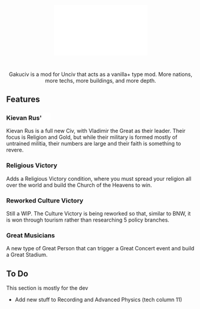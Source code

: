 <p align="center"/><img src="icon.png" width="250"/>

#
<p align="center"> Gakuciv is a mod for Unciv that acts as a vanilla+ type mod. More nations, more techs, more buildings, and more depth.

## Features
### Kievan Rus' <img src="Images\Images.NationIcons\NationIcons\Kievan Rus'.png" width="20" />
Kievan Rus is a full new Civ, with Vladimir the Great as their leader. Their focus is Religion and Gold, but while their military is formed mostly of untrained militia, their numbers are large and their faith is something to revere.
### Religious Victory
Adds a Religious Victory condition, where you must spread your religion all over the world and build the Church of the Heavens to win.
### Reworked Culture Victory
Still a WIP. The Culture Victory is being reworked so that, similar to BNW, it is won through tourism rather than researching 5 policy branches.
### Great Musicians
A new type of Great Person that can trigger a Great Concert event and build a Great Stadium.

## To Do
This section is mostly for the dev
* Add new stuff to Recording and Advanced Physics (tech column 11)
